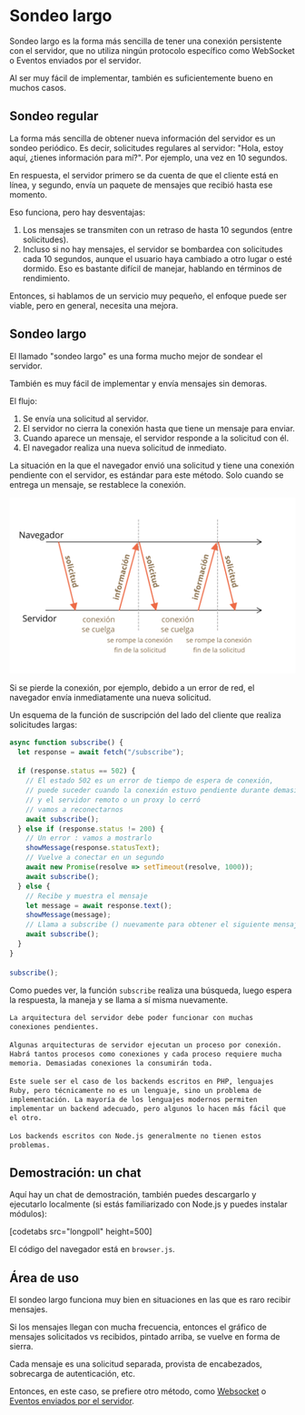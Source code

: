# Sondeo largo

Sondeo largo es la forma más sencilla de tener una conexión persistente con el servidor, que no utiliza ningún protocolo específico como WebSocket o Eventos enviados por el servidor.

Al ser muy fácil de implementar, también es suficientemente bueno en muchos casos.

## Sondeo regular

La forma más sencilla de obtener nueva información del servidor es un sondeo periódico. Es decir, solicitudes regulares al servidor: "Hola, estoy aquí, ¿tienes información para mí?". Por ejemplo, una vez en 10 segundos.

En respuesta, el servidor primero se da cuenta de que el cliente está en línea, y segundo, envía un paquete de mensajes que recibió hasta ese momento.

Eso funciona, pero hay desventajas:
1. Los mensajes se transmiten con un retraso de hasta 10 segundos (entre solicitudes).
2. Incluso si no hay mensajes, el servidor se bombardea con solicitudes cada 10 segundos, aunque el usuario haya cambiado a otro lugar o esté dormido. Eso es bastante difícil de manejar, hablando en términos de rendimiento.

Entonces, si hablamos de un servicio muy pequeño, el enfoque puede ser viable, pero en general, necesita una mejora.

## Sondeo largo

El llamado "sondeo largo" es una forma mucho mejor de sondear el servidor.

También es muy fácil de implementar y envía mensajes sin demoras.

El flujo:

1. Se envía una solicitud al servidor.
2. El servidor no cierra la conexión hasta que tiene un mensaje para enviar.
3. Cuando aparece un mensaje, el servidor responde a la solicitud con él.
4. El navegador realiza una nueva solicitud de inmediato.

La situación en la que el navegador envió una solicitud y tiene una conexión pendiente con el servidor, es estándar para este método. Solo cuando se entrega un mensaje, se restablece la conexión.

![](long-polling.svg)

Si se pierde la conexión, por ejemplo, debido a un error de red, el navegador envía inmediatamente una nueva solicitud.

Un esquema de la función de suscripción del lado del cliente que realiza solicitudes largas:

```js
async function subscribe() {
  let response = await fetch("/subscribe");

  if (response.status == 502) {
    // El estado 502 es un error de tiempo de espera de conexión,
    // puede suceder cuando la conexión estuvo pendiente durante demasiado tiempo,
    // y el servidor remoto o un proxy lo cerró
    // vamos a reconectarnos
    await subscribe();
  } else if (response.status != 200) {
    // Un error : vamos a mostrarlo
    showMessage(response.statusText);
    // Vuelve a conectar en un segundo
    await new Promise(resolve => setTimeout(resolve, 1000));
    await subscribe();
  } else {
    // Recibe y muestra el mensaje
    let message = await response.text();
    showMessage(message);
    // Llama a subscribe () nuevamente para obtener el siguiente mensaje
    await subscribe();
  }
}

subscribe();
```

Como puedes ver, la función `subscribe` realiza una búsqueda, luego espera la respuesta, la maneja y se llama a sí misma nuevamente.

```warn header="El servidor debería estar bien aún con muchas conexiones pendientes"
La arquitectura del servidor debe poder funcionar con muchas conexiones pendientes.

Algunas arquitecturas de servidor ejecutan un proceso por conexión. Habrá tantos procesos como conexiones y cada proceso requiere mucha memoria. Demasiadas conexiones la consumirán toda.

Este suele ser el caso de los backends escritos en PHP, lenguajes Ruby, pero técnicamente no es un lenguaje, sino un problema de implementación. La mayoría de los lenguajes modernos permiten implementar un backend adecuado, pero algunos lo hacen más fácil que el otro.

Los backends escritos con Node.js generalmente no tienen estos problemas.
```

## Demostración: un chat

Aquí hay un chat de demostración, también puedes descargarlo y ejecutarlo localmente (si estás familiarizado con Node.js y puedes instalar módulos):

[codetabs src="longpoll" height=500]

El código del navegador está en `browser.js`.

## Área de uso

El sondeo largo funciona muy bien en situaciones en las que es raro recibir mensajes.

Si los mensajes llegan con mucha frecuencia, entonces el gráfico de mensajes solicitados vs recibidos, pintado arriba, se vuelve en forma de sierra.

Cada mensaje es una solicitud separada, provista de encabezados, sobrecarga de autenticación, etc.

Entonces, en este caso, se prefiere otro método, como [Websocket](info:websocket) o [Eventos enviados por el servidor](info:server-sent-events).

